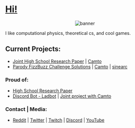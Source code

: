 # [Hi!](https://jpvinnie.github.io/)

<p align="center">
  <img src="https://jpvinnie.github.io/pics/bannerimg.png" alt="banner" />
</p>

I like computational physics, theoretical cs, and cool games.

## Current Projects:
- [Joint High School Research Paper](https://github.com/jpVinnie/Applying-DEs-into-Computing-using-Types-and-integrating-a-programming-language-interface) | [Camto](https://github.com/Camto)
- [Parody FizzBuzz Challenge Solutions](https://github.com/Camto/Confucius-FizzBuzz) | [Camto](https://github.com/Camto) | [sinearc](https://github.com/sinearc)

### Proud of:
- [High School Research Paper](https://github.com/jpVinnie/Pythagorean-Triples-in-the-Pascal-Triangle)
- [Discord Bot - Ladbot](https://github.com/Camto/Lad) | [Joint project with Camto](https://github.com/Camto)

### Contact | Media:
- [Reddit](https://www.reddit.com/user/Stenfor) | [Twitter](https://twitter.com/jp_vinnie) | [Twitch](https://www.twitch.tv/jpvinnie) | [Discord](https://discordapp.com/users/294518633541926912) | [YouTube](https://www.youtube.com/channel/UCD6b4d3B_u7fct5YypG0Wow)
